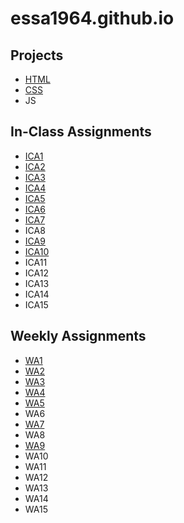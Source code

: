 # essa1964.github.io

## Projects
- [HTML](https://essa1964.github.io/html-midterm/page5.html)
- [CSS](https://essa1964.github.io)
- JS 

## In-Class Assignments
- [ICA1](https://docs.google.com/document/d/1XiGDGfpA19V2V18-TzbVtZv05rnNuBrOoVu0iLN0fJw/edit?usp=sharing)
- [ICA2](https://docs.google.com/document/d/1tqk4k1uLsyX_O9SwFNzOB49lZoGr_ayDWr_OBqq4Kj4/edit?usp=sharing) 
- [ICA3](https://docs.google.com/document/d/1BZghy9bqbswsHSv03hMNJnK8bTgYcjfNMDozwyfc0gI/edit?usp=sharing)
- [ICA4](https://essa1964.github.io/ica/ica4.html)
- [ICA5](https://essa1964.github.io/ica/ica5/ica5.html)
- [ICA6](https://essa1964.github.io/ica/ica6/ica6-part1.html)
- [ICA7](https://essa1964.github.io/ica/ica7/ica7.html)
- ICA8
- [ICA9](https://essa1964.github.io/ica/ica9.html)
- [ICA10](https://essa1964.github.io/ica/ica10.html)
- ICA11
- ICA12
- ICA13
- ICA14
- ICA15

## Weekly Assignments
- [WA1](https://essa1964.github.io/wa/wa1.html)
- [WA2](https://essa1964.github.io/wa/wa2.html)
- [WA3](https://essa1964.github.io/wa/wa3.html) 
- [WA4](https://essa1964.github.io/wa/wa4.html)
- [WA5](https://essa1964.github.io/wa/wa5.html)
- WA6
- [WA7](https://essa1964.github.io/wa/wa7.html)
- WA8
- [WA9](https://essa1964.github.io/wa/wa9.html)
- WA10
- WA11
- WA12
- WA13
- WA14
- WA15